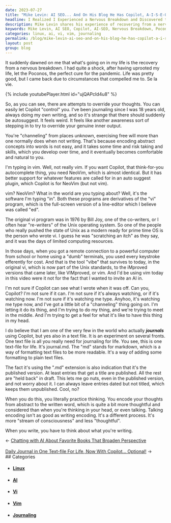 ```yaml
---
date: 2023-07-27
title: "Mike Levin: AI SEO... And On His Blog He Has Copilot, A-I-S-E-O"
headline: I Realized I Experienced a Nervous Breakdown and Discovered the Benefits of Getting Back into Journaling
description: Mike Levin shares his experience of recovering from a nervous breakdown and how he very carefully now allows or disallows AI in interfere with his journaling. He explains the difference between encoding thoughts in writing versus talking, and how it can help develop thoughtful and considered ideas.
keywords: Mike Levin, AI SEO, Copilot, AI-SEO, Nervous Breakdown, Poconos, Pandemic, Personal Sacrifice, Uprooted, Journaling, Autosuggest, Override Thoughts, Control, Free Will, Encoding, Abstract Concepts, Words, Vim, NeoVim, Vi, Bill Joy, Unix, Operating System, Remote Connection, Dumb Terminals, Keystrokes, Markdown, Text Files, Journaling, Stream of Consciousness, Thinking
categories: linux, ai, vi, vim, journaling
permalink: /blog/mike-levin-ai-seo-and-on-his-blog-he-has-copilot-a-i-s-e-o/
layout: post
group: blog
---
```



It suddenly dawned on me that what's going on in my life is the recovery from a
nervous breakdown. I had quite a shock, after having uprooted my life, let the
Poconos, the perfect cure for the pandemic. Life was pretty good, but I came
back due to circumstances that compelled me to.  Se la vie.

{% include youtubePlayer.html id="ujQAPcId4u8" %}

So, as you can see, there are attempts to override your thoughts. You can
easily let Copilot "control" you. I've been journaling since I was 18 years
old, always doing my own writing, and so it's strange that there should
suddenly be autosuggest. It feels weird. It feels like another awareness sort
of stepping in to try to override your genuine inner output. 

You're "channeling" from places unknown, exercising free will more than one
normally does when not writing. That's because encoding abstract concepts into
words is not easy, and it takes some time and risk taking and skills, which you
develop over time, and it eventually becomes comfortable and natural to you.

I'm typing in vim. Well, not really vim. If you want Copilot, that
think-for-you autocomplete thing, you need NeoVim, which is almost identical.
But it has better support for whatever features are called for in an auto
suggest plugin, which Copilot is for NeoVim (but not vim).

vim? NeoVim? What in the world are you typing about? Well, it's the software
I'm typing "in". Both these programs are derivatives of the "vi" program, which
is the full-screen version of a line-editor which I believe was called "ed". 

The original vi program was in 1976 by Bill Joy, one of the co-writers, or I
often hear "re-writers" of the Unix operating system. So one of the people who
really pushed the state of Unix as a modern ready for prime time OS is the
person who wrote vi. I guess he was "scratching an itch" as they say, and it
was the days of limited computing resources. 

In those days, when you got a remote connection to a powerful computer from
school or home using a "dumb" terminals, you used every keystroke efferently
for cost. And that is the tool "vibe" that survives to today, in the original
vi, which is now part of the Unix standards, to the iMproved versions that came
later, like VIMproved, or vim. And I'd be using vim today in this video were it
not for the fact that I wanted to invite an AI in.

I'm not sure if Copilot can see what I wrote when it was off. Can you, Copilot?
I'm not sure if it can. I'm not sure if it's always watching, or if it's
watching now. I'm not sure if it's watching me type. Anyhoo, it's watching me
type now, and I've got a little bit of a "channeling" thing going on. I'm
letting it do its thing, and I'm trying to do my thing, and we're trying to
meet in the middle. And I'm trying to get a feel for what it's like to have
this thing in my head.

I do believe that I am one of the very few in the world who actually
***journals*** using Copilot, but yes also in a text file. It is an experiment
on several fronts. One text file is all you really need for journaling for
life. You see, this is one text-file for life. It's journal.md. The "md" stands
for markdown, which is a way of formatting text files to be more readable. It's
a way of adding some formatting to plain text files.

The fact it's using the ".md" extension is also indication that it's the
published version. At least entries that get a title are published. All the
rest are "held back" in draft. This lets me go nuts, even in the published
version, and not worry about it. I can always leave entries dated but not
titled, which keeps them unpublished. Cool, no?

When you do this, you literally practice thinking. You encode your thoughts
from abstract to the written word, which is quite a bit more thoughtful and
considered than when you're thinking in your head, or even talking. Talking
encoding isn't as good as writing encoding. It's a different process. It's
more "stream of consciousness" and less "thoughtful". 

When you write, you have to think about what you're writing. 
















<div class="arrow-links"><div class="post-nav-prev"><span class="arrow">&larr;&nbsp;</span><a href="/blog/chatting-with-ai-about-favorite-books-that-broaden-perspective/">Chatting with AI About Favorite Books That Broaden Perspective</a></div> &nbsp; <div class="post-nav-next"><a href="/blog/daily-journal-in-one-text-file-for-life-now-with-copilot-optional/">Daily Journal in One Text-file For Life, Now With Copilot... Optional!</a><span class="arrow">&nbsp;&rarr;</span></div></div>
## Categories

<ul>
<li><h4><a href='/linux/'>Linux</a></h4></li>
<li><h4><a href='/ai/'>AI</a></h4></li>
<li><h4><a href='/vi/'>Vi</a></h4></li>
<li><h4><a href='/vim/'>Vim</a></h4></li>
<li><h4><a href='/journaling/'>Journaling</a></h4></li></ul>